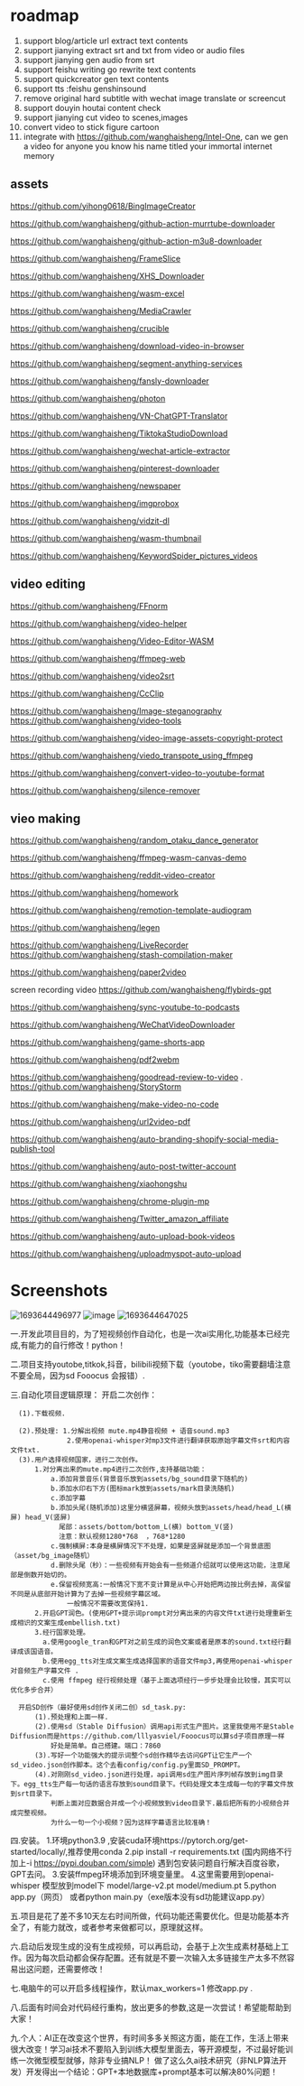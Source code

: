 # roadmap

1. support blog/article url extract text contents
2. support jianying extract srt and txt from video or audio files
3. support jianying gen audio from srt
4. support feishu writing go rewrite text contents
5. support quickcreator gen text contents
6. support tts :feishu genshinsound
7. remove original hard subtitle with wechat image translate or screencut
8. support douyin houtai  content check
9. support jianying cut video to scenes,images
10. convert video to stick figure cartoon
11. integrate with https://github.com/wanghaisheng/Intel-One, can we gen a video for anyone you know his name titled  your immortal internet memory


## assets

https://github.com/yihong0618/BingImageCreator

https://github.com/wanghaisheng/github-action-murrtube-downloader


https://github.com/wanghaisheng/github-action-m3u8-downloader

https://github.com/wanghaisheng/FrameSlice

https://github.com/wanghaisheng/XHS_Downloader

https://github.com/wanghaisheng/wasm-excel

https://github.com/wanghaisheng/MediaCrawler

https://github.com/wanghaisheng/crucible

https://github.com/wanghaisheng/download-video-in-browser

https://github.com/wanghaisheng/segment-anything-services

https://github.com/wanghaisheng/fansly-downloader

https://github.com/wanghaisheng/photon

https://github.com/wanghaisheng/VN-ChatGPT-Translator


https://github.com/wanghaisheng/TiktokaStudioDownload

https://github.com/wanghaisheng/wechat-article-extractor

https://github.com/wanghaisheng/pinterest-downloader

https://github.com/wanghaisheng/newspaper

https://github.com/wanghaisheng/imgprobox

https://github.com/wanghaisheng/vidzit-dl

https://github.com/wanghaisheng/wasm-thumbnail

https://github.com/wanghaisheng/KeywordSpider_pictures_videos




## video editing

https://github.com/wanghaisheng/FFnorm

https://github.com/wanghaisheng/video-helper

https://github.com/wanghaisheng/Video-Editor-WASM

https://github.com/wanghaisheng/ffmpeg-web

https://github.com/wanghaisheng/video2srt

https://github.com/wanghaisheng/CcClip

https://github.com/wanghaisheng/Image-steganography
https://github.com/wanghaisheng/video-tools

https://github.com/wanghaisheng/video-image-assets-copyright-protect

https://github.com/wanghaisheng/viedo_transpote_using_ffmpeg

https://github.com/wanghaisheng/convert-video-to-youtube-format

https://github.com/wanghaisheng/silence-remover



## vieo making

https://github.com/wanghaisheng/random_otaku_dance_generator

https://github.com/wanghaisheng/ffmpeg-wasm-canvas-demo

https://github.com/wanghaisheng/reddit-video-creator

https://github.com/wanghaisheng/homework

https://github.com/wanghaisheng/remotion-template-audiogram

https://github.com/wanghaisheng/legen

https://github.com/wanghaisheng/LiveRecorder
https://github.com/wanghaisheng/stash-compilation-maker

https://github.com/wanghaisheng/paper2video



screen recording video
https://github.com/wanghaisheng/flybirds-gpt

https://github.com/wanghaisheng/sync-youtube-to-podcasts

https://github.com/wanghaisheng/WeChatVideoDownloader

https://github.com/wanghaisheng/game-shorts-app

https://github.com/wanghaisheng/pdf2webm

https://github.com/wanghaisheng/goodread-review-to-video
.
https://github.com/wanghaisheng/StoryStorm

https://github.com/wanghaisheng/make-video-no-code

https://github.com/wanghaisheng/url2video-pdf



https://github.com/wanghaisheng/auto-branding-shopify-social-media-publish-tool

https://github.com/wanghaisheng/auto-post-twitter-account

https://github.com/wanghaisheng/xiaohongshu

https://github.com/wanghaisheng/chrome-plugin-mp

https://github.com/wanghaisheng/Twitter_amazon_affiliate

https://github.com/wanghaisheng/auto-upload-book-videos

https://github.com/wanghaisheng/uploadmyspot-auto-upload

# Screenshots

![1693644496977](https://github.com/StartHua/AI-/assets/22284244/0c10b136-1b7a-4493-bf91-0b5b64c59cb1)
![image](https://github.com/StartHua/AI-/assets/22284244/11118dea-0da3-4bdc-8f3c-05ac9977a8cb)
![1693644647025](https://github.com/StartHua/AI-/assets/22284244/eb67e901-eafa-46f6-a41a-84214e1a4ddc)

一.开发此项目目的，为了短视频创作自动化，也是一次ai实用化,功能基本已经完成,有能力的自行修改！python！

二.项目支持youtobe,titkok,抖音，bilibili视频下载（youtobe，tiko需要翻墙注意不要全局，因为sd Fooocus 会报错）.

三.自动化项目逻辑原理：
    开启二次创作：
    
      (1).下载视频.
      
      (2).预处理: 1.分解出视频 mute.mp4静音视频 + 语音sound.mp3
                  2.使用openai-whisper对mp3文件进行翻译获取原始字幕文件srt和内容文件txt.
      (3).用户选择视频国家，进行二次创作。
          1.对分离出来的mute.mp4进行二次创作,支持基础功能：
              a.添加背景音乐(背景音乐放到assets/bg_sound目录下随机的)
              b.添加水印右下方(图标mark放到assets/mark目录洗随机)
              c.添加字幕
              b.添加头尾(随机添加)这里分横竖屏幕，视频头放到assets/head/head_L(横屏) head_V(竖屏)
                尾部：assets/bottom/bottom_L(横) bottom_V(竖)
                注意：默认视频1280*768  ，768*1280
              c.强制横屏:本身是横屏情况下不处理，如果是竖屏就是添加一个背景底图（asset/bg_image随机）  
              d.删除头尾（秒）：一些视频有开始会有一些频道介绍就可以使用这功能，注意尾部是倒数开始切的。
              e.保留视频宽高:一般情况下宽不变计算是从中心开始把两边按比例去掉，高保留不同是从底部开始计算为了去掉一些视频字幕区域。
                  一般情况不需要改宽保持1.
          2.开启GPT润色。(使用GPT+提示词prompt对分离出来的内容文件txt进行处理重新生成相识的文案生成embellish.txt) 
          3.经行国家处理。
            a.使用google_tran和GPT对之前生成的润色文案或者是原本的sound.txt经行翻译成该国语音。
            b.使用egg_tts对生成文案生成选择国家的语音文件mp3,再使用openai-whisper对音频生产字幕文件 .
            c.使用 ffmpeg 经行视频处理（基于上面选项经行一步步处理会比较慢，其实可以优化多步合并）

      开启SD创作（最好使用sd创作关闭二创）sd_task.py:
          (1).预处理和上面一样.
          (2).使用sd（Stable Diffusion）调用api形式生产图片。这里我使用不是Stable Diffusion而是https://github.com/lllyasviel/Fooocus可以算sd子项目原理一样
              好处是简单。自己搭建。端口：7860
          (3).写好一个功能强大的提示词整个sd创作精华去访问GPT让它生产一个sd_video.json创作脚本。这个去看config/config.py里面SD_PROMPT。
          (4).对刚刚sd_video.json进行处理，api调用sd生产图片序列帧存放到img目录下。egg_tts生产每一句话的语言存放到sound目录下。代码处理文本生成每一句的字幕文件放到srt目录下。
              判断上面对应数据合并成一个小视频放到video目录下.最后把所有的小视频合并成完整视频。
              为什么一句一个小视频？因为这样字幕语言比较准确！

四.安装。
   1.环境python3.9 ,安装cuda环境https://pytorch.org/get-started/locally/,推荐使用conda
   2.pip install -r requirements.txt (国内网络不行加上-i https://pypi.douban.com/simple)  遇到包安装问题自行解决百度谷歌，GPT去问。
   3.安装ffmpeg环境添加到环境变量里。
   4.这里需要用到openai-whisper 模型放到model下 model/large-v2.pt  model/medium.pt
   5.python app.py（网页）  或者python main.py（exe版本没有sd功能建议app.py）

五.项目是花了差不多10天左右时间所做，代码功能还需要优化。但是功能基本齐全了，有能力就改，或者参考来做都可以，原理就这样。

六.启动后发现生成的没有生成视频，可以再启动，会基于上次生成素材基础上工作。因为每次启动都会保存配置。还有就是不要一次输入太多链接生产太多不然容易出这问题，还需要修改！    

七.电脑牛的可以开启多线程操作，默认max_workers=1 修改app.py .       

八.后面有时间会对代码经行重构，放出更多的参数,这是一次尝试！希望能帮助到大家！

九.个人：AI正在改变这个世界，有时间多多关照这方面，能在工作，生活上带来很大改变！学习ai技术不要陷入到训练大模型里面去，等开源模型，不过最好能训练一次微型模型就够，除非专业搞NLP！
做了这么久ai技术研究（非NLP算法开发）开发得出一个结论：GPT+本地数据库+prompt基本可以解决80%问题！


